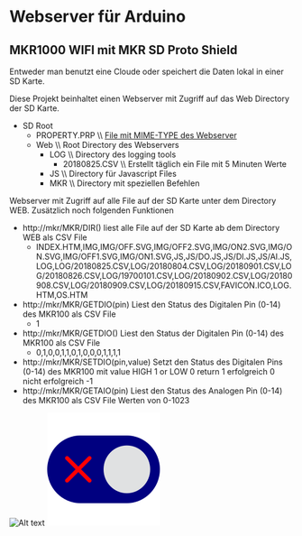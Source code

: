 # Webserver für Arduino
## MKR1000 WIFI mit MKR SD Proto Shield

Entweder man benutzt eine Cloude oder speichert die Daten lokal in einer SD Karte.

Diese Projekt beinhaltet einen Webserver mit Zugriff auf das Web Directory der SD Karte.

* SD Root
  - PROPERTY.PRP \\\\ [File mit MIME-TYPE des Webserver](https://wiki.selfhtml.org/wiki/MIME-Type/%C3%9Cbersicht)
  - Web \\\\ Root Directory  des Webservers
    - LOG \\\\ Directory des logging tools
         - 20180825.CSV \\\\ Erstellt täglich ein File mit 5 Minuten Werte
    - JS \\\\ Directory für Javascript Files
    - MKR \\\\ Directory mit speziellen Befehlen


Webserver mit Zugriff auf alle File auf der SD Karte unter dem Directory WEB.
Zusätzlich noch folgenden Funktionen

* http://mkr/MKR/DIR() liest alle File auf der SD Karte ab dem Directory WEB als CSV File
  - INDEX.HTM,IMG,IMG/OFF.SVG,IMG/OFF2.SVG,IMG/ON2.SVG,IMG/ON.SVG,IMG/OFF1.SVG,IMG/ON1.SVG,JS,JS/DO.JS,JS/DI.JS,JS/AI.JS,LOG,LOG/20180825.CSV,LOG/20180804.CSV,LOG/20180901.CSV,LOG/20180826.CSV,LOG/19700101.CSV,LOG/20180902.CSV,LOG/20180908.CSV,LOG/20180909.CSV,LOG/20180915.CSV,FAVICON.ICO,LOG.HTM,OS.HTM
* http://mkr/MKR/GETDIO(pin) Liest den Status des Digitalen Pin  (0-14) des MKR100 als CSV File
  - 1
* http://mkr/MKR/GETDIO() Liest den Status der Digitalen Pin  (0-14) des MKR100 als CSV File
  - 0,1,0,0,1,1,0,1,0,0,0,1,1,1,1
* http://mkr/MKR/SETDIO(pin,value) Setzt den Status des Digitalen Pins (0-14) des MKR100 mit value HIGH 1 or LOW 0 return 1 erfolgreich 0 nicht erfolgreich
  -1
* http://mkr/MKR/GETAIO(pin) Liest den Status des Analogen Pin  (0-14) des MKR100 als CSV File Werten von 0-1023


![Alt text](./controllers_brief.svg)
<img src="./web/img/off.svg">
